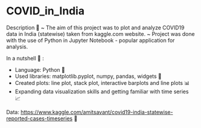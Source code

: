 # COVID_in_India
Description :page_with_curl: 
~ The aim of this project was to plot and analyze COVID19 data in India (statewise) taken from kaggle.com website. 
~ Project was done with the use of Python in Jupyter Notebook - popular application for analysis.

In a nutshell :chestnut: :
- Language: Python :snake:
- Used libraries: matplotlib.pyplot, numpy, pandas, widgets :closed_book:
- Created plots: line plot, stack plot, interactive barplots and line plots :bar_chart:
- Expanding data visualization skills and getting familiar with time series :chart_with_upwards_trend:

Data: https://www.kaggle.com/amitsavant/covid19-india-statewise-reported-cases-timeseries :open_file_folder:
